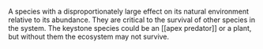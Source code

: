 A species with a disproportionately large effect on its natural environment relative to its abundance. They are critical to the survival of other species in the system.
The keystone species could be an [[apex predator]] or a plant, but without them the ecosystem may not survive.